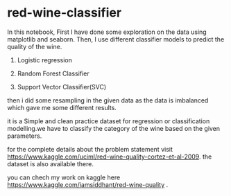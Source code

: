 # red-wine-classifier

In this notebook, First I have done some exploration on the data using matplotlib and seaborn. Then, I use different classifier models to predict the quality of the wine.

1. Logistic regression

2. Random Forest Classifier

3. Support Vector Classifier(SVC)

then i did some resampling in the given data as the data is imbalanced which gave me some different results.

it is a Simple and clean practice dataset for regression or classification modelling.we have to classify the category of the wine based on the given
parameters.

for the complete details about the problem statement visit https://www.kaggle.com/uciml/red-wine-quality-cortez-et-al-2009.
the dataset is also available there.

you can chech my work on kaggle here https://www.kaggle.com/iamsiddhant/red-wine-quality .
 
